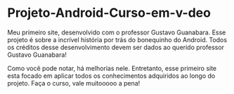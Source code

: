 # Projeto-Android-Curso-em-v-deo
Meu primeiro site, desenvolvido com o professor Gustavo Guanabara. Esse projeto é sobre a incrível história por trás do bonequinho do Android. Todos os créditos desse desenvolvimento devem ser dados ao querido professor Gustavo Guanabara!


Como você pode notar, há melhorias nele. Entretanto, esse primeiro site esta focado em aplicar todos os conhecimentos adquiridos ao longo do projeto.
Faça o curso, vale muitooooo a pena!
